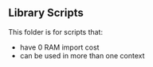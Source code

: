 ## Library Scripts

This folder is for scripts that:

- have 0 RAM import cost
- can be used in more than one context
